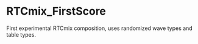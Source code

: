 # RTCmix_FirstScore
First experimental RTCmix composition, uses randomized wave types and table types.
